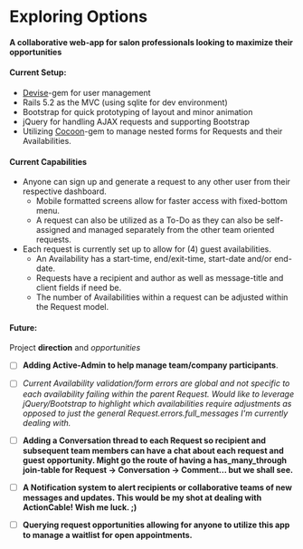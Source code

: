 # Exploring Options
####  A collaborative web-app for salon professionals looking to maximize their opportunities

#### Current Setup:
  - [Devise](https://github.com/plataformatec/devise)-gem for user management
  - Rails 5.2 as the MVC (using sqlite for dev environment)
  - Bootstrap for quick prototyping of layout and minor animation
  - jQuery for handling AJAX requests and supporting Bootstrap
  - Utilizing [Cocoon](https://github.com/nathanvda/cocoon)-gem to manage nested forms for Requests and their Availabilities.


#### Current Capabilities
- Anyone can sign up and generate a request to any other user from their respective dashboard.
  - Mobile formatted screens allow for faster access with fixed-bottom menu.
  - A request can also be utilized as a To-Do as they can also be self-assigned and managed separately from the other team oriented requests.
- Each request is currently set up to allow for (4) guest availabilities.
  - An Availability has a start-time, end/exit-time, start-date and/or end-date.
  - Requests have a recipient and author as well as message-title and client fields if need be.
  - The number of Availabilities within a request can be adjusted within the Request model.

#### Future:
Project __direction__ and _opportunities_
- [ ] __Adding Active-Admin to help manage team/company participants__.

- [ ] *Current Availability validation/form errors are global and not specific to each availability failing within the parent Request. Would like to leverage jQuery/Bootstrap to highlight which availabilities require adjustments as opposed to just the general Request.errors.full_messages I'm currently dealing with.*

- [ ] **Adding a __Conversation__ thread to each __Request__ so recipient and subsequent team members can have a chat about each request and guest opportunity. Might go the route of having a has_many_through join-table for Request -> Conversation -> Comment... but we shall see.**

- [ ] **A Notification system to alert recipients or collaborative teams of new messages and updates. This would be my shot at dealing with ActionCable! Wish me luck. ;)**

- [ ] **Querying request opportunities allowing for anyone to utilize this app to manage a waitlist for open appointments.**

